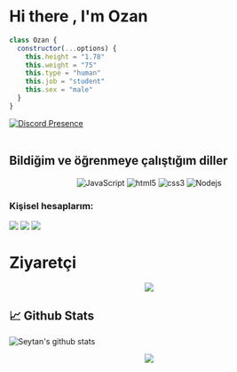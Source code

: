 # Hi there , I'm Ozan

```js
class Ozan {
  constructor(...options) {
    this.height = "1.78"
    this.weight = "75"
    this.type = "human"
    this.job = "student"
    this.sex = "male"
  }
}
```
[![Discord Presence](https://lanyard-profile-readme.vercel.app/api/438757131819286529)](https://discord.com/users/438757131819286529) <br><br> 

## Bildiğim ve öğrenmeye çalıştığım diller

<div align="center">
<img alt="JavaScript" align="center" src="https://img.shields.io/badge/-Javascript-edb200?style=flat-square&logo=javascript&logoColor=white"/>
<img alt="html5" align="center" src="https://img.shields.io/badge/-HTML5-E34F26?style=flat-square&logo=html5&logoColor=white"/>
<img alt="css3" align="center" src="https://img.shields.io/badge/-CSS-264de4?style=flat-square&logo=css3&logoColor=white"/>
<img alt="Nodejs" align="center" src="https://img.shields.io/badge/-Nodejs-43853d?style=flat-square&logo=Node.js&logoColor=white"/>
</div>

<h3>Kişisel hesaplarım:</h3>
<p align="left">
<a href="https://discord.com/users/438757131819286529" target"blank_"><img src="https://img.shields.io/badge/discord%20-111111.svg?&style=for-the-badge&logo=discord&logoColor=white"></a>
<a href="https://instagram.com/icbinseytan" target"blank_"><img src="https://img.shields.io/badge/INSTAGRAM%20-111111.svg?&style=for-the-badge&logo=instagram&logoColor=white"></a>
<a href="https://sptfy.com/seytan" target"blank_"><img src="https://img.shields.io/badge/Spotify%20-111111.svg?&style=for-the-badge&logo=spotify&logoColor=white"></a>


# Ziyaretçi  
<p align = "center">
</p>
<p align = "center">
<img src="https://profile-counter.glitch.me/{Seytan0}/count.svg" />
</p> 


## 📈 Github Stats

![Seytan's github stats](https://github-readme-stats.vercel.app/api?username=Seytan0&show_icons=true&theme=merko)

<p align="center">
<img src="https://github-profile-trophy.vercel.app/?username=Seytan0&theme=radical"/>
</p>
